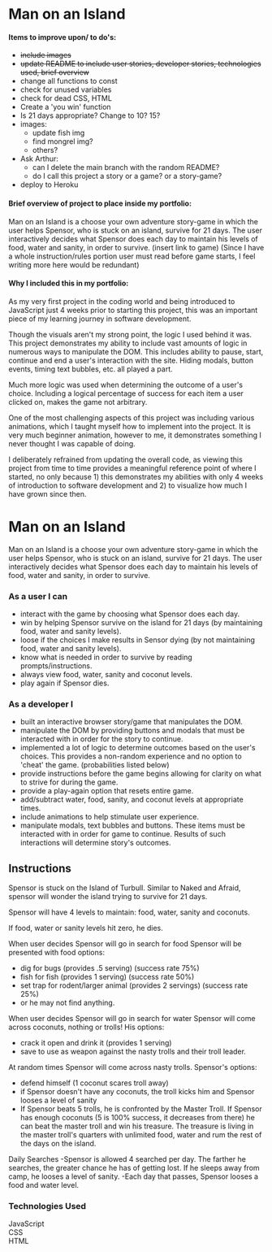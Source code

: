 # Man on an Island    

#### Items to improve upon/ to do's:
- ~~include images~~
- ~~update README to include user stories, developer stories, technologies used, brief overview~~
- change all functions to const
- check for unused variables
- check for dead CSS, HTML
- Create a 'you win' function
- Is 21 days appropriate?  Change to 10? 15?
- images:
    - update fish img
    - find mongrel img?
    - others?
- Ask Arthur:
  - can I delete the main branch with the random README?
  - do I call this project a story or a game? or a story-game?
- deploy to Heroku

#### Brief overview of project to place inside my portfolio:
Man on an Island is a choose your own adventure story-game in which the user helps Spensor, who is stuck on an island, survive for 21 days.
The user interactively decides what Spensor does each day to maintain his levels of food, water and sanity, in order to survive. (insert link to game)
(Since I have a whole instruction/rules portion user must read before game starts, I feel writing more here would be redundant)

#### Why I included this in my portfolio:
As my very first project in the coding world and being introduced to JavaScript just 4 weeks prior to starting this project, this was an important piece of my learning journey in software development.

Though the visuals aren't my strong point, the logic I used behind it was. This project demonstrates my ability to include vast amounts of logic in numerous ways to manipulate the DOM. This includes ability to pause, start, continue and end a user's interaction with the site. Hiding modals, button events, timing text bubbles, etc. all played a part.

Much more logic was used when determining the outcome of a user's choice. Including a logical percentage of success for each item a user clicked on, makes the game not arbitrary.

One of the most challenging aspects of this project was including various animations, which I taught myself how to implement into the project. It is very much beginner animation, however to me, it demonstrates something I never thought I was capable of doing.

I deliberately refrained from updating the overall code, as viewing this project from time to time provides a meaningful reference point of where I started, no only because 1) this demonstrates my abilities with only 4 weeks of introduction to software development and 2) to visualize how much I have grown since then.

# Man on an Island  

Man on an Island is a choose your own adventure story-game in which the user helps Spensor, who is stuck on an island, survive for 21 days.
The user interactively decides what Spensor does each day to maintain his levels of food, water and sanity, in order to survive.

### As a user I can
- interact with the game by choosing what Spensor does each day.
- win by helping Spensor survive on the island for 21 days (by maintaining food, water and sanity levels).
- loose if the choices I make results in Sensor dying (by not maintaining food, water and sanity levels).
- know what is needed in order to survive by reading prompts/instructions.
- always view food, water, sanity and coconut levels.
- play again if Spensor dies.

### As a developer I
- built an interactive browser story/game that manipulates the DOM.
- manipulate the DOM by providing buttons and modals that must be interacted with in order for the story to continue.
- implemented a lot of logic to determine outcomes based on the user's choices. This provides a non-random experience and no option to 'cheat' the game.
  (probabilities listed below)
- provide instructions before the game begins allowing for clarity on what to strive for during the game.
- provide a play-again option that resets entire game.
- add/subtract water, food, sanity, and coconut levels at appropriate times.
- include animations to help stimulate user experience.
- manipulate modals, text bubbles and buttons. These items must be interacted with in order for game to continue. Results of such interactions will determine story's outcomes.

## Instructions
Spensor is stuck on the Island of Turbull. Similar to Naked and Afraid, spensor will wonder the island trying to survive for 21 days.

Spensor will have 4 levels to maintain: food, water, sanity and coconuts.

If food, water or sanity levels hit zero, he dies.

When user decides Spensor will go in search for food Spensor will be presented with food options:
  - dig for bugs  (provides .5 serving) (success rate 75%)  
  - fish for fish (provides 1 serving) (success rate 50%)
  - set trap for rodent/larger animal (provides 2 servings) (success rate 25%)
  - or he may not find anything.

When user decides Spensor will go in search for water Spensor will come across coconuts, nothing or trolls! His options:
  - crack it open and drink it (provides 1 serving)
  - save to use as weapon against the nasty trolls and their troll leader.

At random times Spensor will come across nasty trolls. Spensor's options:
  - defend himself (1 coconut scares troll away)
  - if Spensor doesn't have any coconuts, the troll kicks him and Spensor looses a level of sanity
  - If Spensor beats 5 trolls, he is confronted by the Master Troll. If Spensor has enough coconuts (5 is 100% success, it decreases from there) he can beat the master troll and win his treasure. The treasure is living in the master troll's quarters with unlimited food, water and rum the rest of the days on the island.

Daily Searches
-Spensor is allowed 4 searched per day. The farther he searches, the greater chance he has of getting lost. If he sleeps away from camp, he looses a level of sanity.
-Each day that passes, Spensor looses a food and water level.

### Technologies Used
JavaScript\
CSS\
HTML
